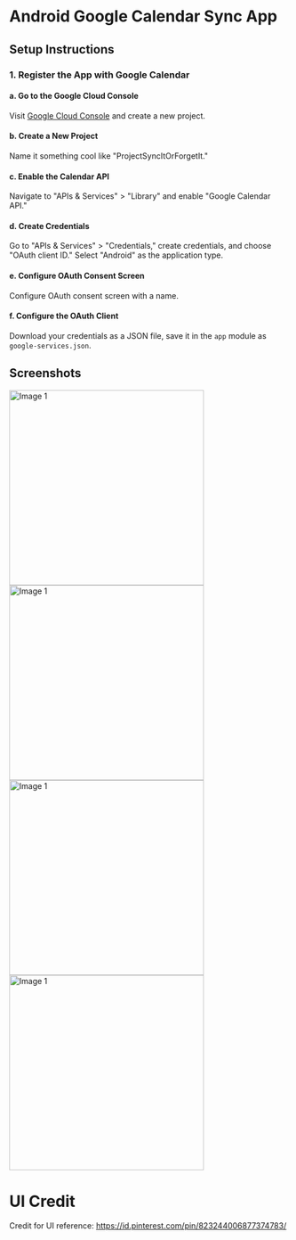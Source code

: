 # Android Google Calendar Sync App

## Setup Instructions

### 1. Register the App with Google Calendar

#### a. Go to the Google Cloud Console

Visit [Google Cloud Console](https://console.cloud.google.com/) and create a new project.

#### b. Create a New Project

Name it something cool like "ProjectSyncItOrForgetIt."

#### c. Enable the Calendar API

Navigate to "APIs & Services" > "Library" and enable "Google Calendar API."

#### d. Create Credentials

Go to "APIs & Services" > "Credentials," create credentials, and choose "OAuth client ID." Select "Android" as the application type.

#### e. Configure OAuth Consent Screen

Configure OAuth consent screen with a name.

#### f. Configure the OAuth Client

Download your credentials as a JSON file, save it in the `app` module as `google-services.json`.

## Screenshots
<div>
  <img src="calendar-1.jpg" alt="Image 1" width="350"/>
  <img src="calendar-2.jpg" alt="Image 1" width="350"/>
  <img src="calendar-3.jpg" alt="Image 1" width="350"/>
  <img src="calendar-4.jpg" alt="Image 1" width="350"/>
</div>

# UI Credit
Credit for UI reference: https://id.pinterest.com/pin/823244006877374783/
